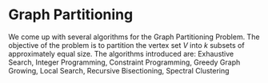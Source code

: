 # Graph Partitioning

We come up with several algorithms for the Graph Partitioning Problem. The objective of the problem is to partition the vertex set $V$ into $k$ subsets of approximately equal size. 
The algorithms introduced are: Exhaustive Search, Integer Programming, Constraint Programming, Greedy Graph Growing, Local Search, Recursive Bisectioning, Spectral Clustering
